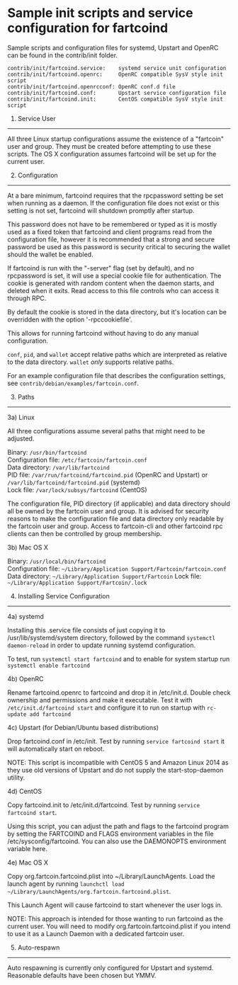 Sample init scripts and service configuration for fartcoind
==========================================================

Sample scripts and configuration files for systemd, Upstart and OpenRC
can be found in the contrib/init folder.

    contrib/init/fartcoind.service:    systemd service unit configuration
    contrib/init/fartcoind.openrc:     OpenRC compatible SysV style init script
    contrib/init/fartcoind.openrcconf: OpenRC conf.d file
    contrib/init/fartcoind.conf:       Upstart service configuration file
    contrib/init/fartcoind.init:       CentOS compatible SysV style init script

1. Service User
---------------------------------

All three Linux startup configurations assume the existence of a "fartcoin" user
and group.  They must be created before attempting to use these scripts.
The OS X configuration assumes fartcoind will be set up for the current user.

2. Configuration
---------------------------------

At a bare minimum, fartcoind requires that the rpcpassword setting be set
when running as a daemon.  If the configuration file does not exist or this
setting is not set, fartcoind will shutdown promptly after startup.

This password does not have to be remembered or typed as it is mostly used
as a fixed token that fartcoind and client programs read from the configuration
file, however it is recommended that a strong and secure password be used
as this password is security critical to securing the wallet should the
wallet be enabled.

If fartcoind is run with the "-server" flag (set by default), and no rpcpassword is set,
it will use a special cookie file for authentication. The cookie is generated with random
content when the daemon starts, and deleted when it exits. Read access to this file
controls who can access it through RPC.

By default the cookie is stored in the data directory, but it's location can be overridden
with the option '-rpccookiefile'.

This allows for running fartcoind without having to do any manual configuration.

`conf`, `pid`, and `wallet` accept relative paths which are interpreted as
relative to the data directory. `wallet` *only* supports relative paths.

For an example configuration file that describes the configuration settings,
see `contrib/debian/examples/fartcoin.conf`.

3. Paths
---------------------------------

3a) Linux

All three configurations assume several paths that might need to be adjusted.

Binary:              `/usr/bin/fartcoind`  
Configuration file:  `/etc/fartcoin/fartcoin.conf`  
Data directory:      `/var/lib/fartcoind`  
PID file:            `/var/run/fartcoind/fartcoind.pid` (OpenRC and Upstart) or `/var/lib/fartcoind/fartcoind.pid` (systemd)  
Lock file:           `/var/lock/subsys/fartcoind` (CentOS)  

The configuration file, PID directory (if applicable) and data directory
should all be owned by the fartcoin user and group.  It is advised for security
reasons to make the configuration file and data directory only readable by the
fartcoin user and group.  Access to fartcoin-cli and other fartcoind rpc clients
can then be controlled by group membership.

3b) Mac OS X

Binary:              `/usr/local/bin/fartcoind`  
Configuration file:  `~/Library/Application Support/Fartcoin/fartcoin.conf`  
Data directory:      `~/Library/Application Support/Fartcoin`
Lock file:           `~/Library/Application Support/Fartcoin/.lock`

4. Installing Service Configuration
-----------------------------------

4a) systemd

Installing this .service file consists of just copying it to
/usr/lib/systemd/system directory, followed by the command
`systemctl daemon-reload` in order to update running systemd configuration.

To test, run `systemctl start fartcoind` and to enable for system startup run
`systemctl enable fartcoind`

4b) OpenRC

Rename fartcoind.openrc to fartcoind and drop it in /etc/init.d.  Double
check ownership and permissions and make it executable.  Test it with
`/etc/init.d/fartcoind start` and configure it to run on startup with
`rc-update add fartcoind`

4c) Upstart (for Debian/Ubuntu based distributions)

Drop fartcoind.conf in /etc/init.  Test by running `service fartcoind start`
it will automatically start on reboot.

NOTE: This script is incompatible with CentOS 5 and Amazon Linux 2014 as they
use old versions of Upstart and do not supply the start-stop-daemon utility.

4d) CentOS

Copy fartcoind.init to /etc/init.d/fartcoind. Test by running `service fartcoind start`.

Using this script, you can adjust the path and flags to the fartcoind program by
setting the FARTCOIND and FLAGS environment variables in the file
/etc/sysconfig/fartcoind. You can also use the DAEMONOPTS environment variable here.

4e) Mac OS X

Copy org.fartcoin.fartcoind.plist into ~/Library/LaunchAgents. Load the launch agent by
running `launchctl load ~/Library/LaunchAgents/org.fartcoin.fartcoind.plist`.

This Launch Agent will cause fartcoind to start whenever the user logs in.

NOTE: This approach is intended for those wanting to run fartcoind as the current user.
You will need to modify org.fartcoin.fartcoind.plist if you intend to use it as a
Launch Daemon with a dedicated fartcoin user.

5. Auto-respawn
-----------------------------------

Auto respawning is currently only configured for Upstart and systemd.
Reasonable defaults have been chosen but YMMV.
